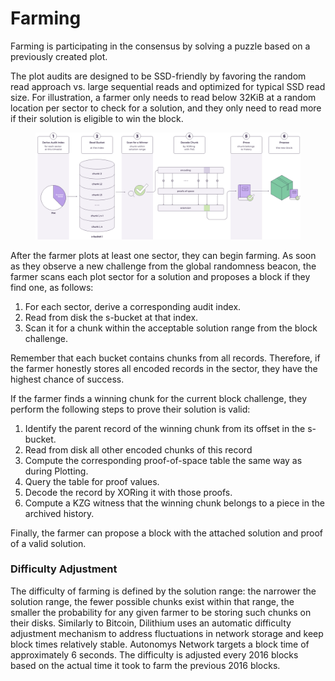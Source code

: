 # Farming

Farming is participating in the consensus by solving a puzzle based on a previously created plot.

The plot audits are designed to be SSD-friendly by favoring the random read approach vs. large sequential reads and optimized for typical SSD read size. For illustration, a farmer only needs to read below 32KiB at a random location per sector to check for a solution, and they only need to read more if their solution is eligible to win the block.

<figure><picture><source srcset="../../../.gitbook/assets/Farming-dark.svg" media="(prefers-color-scheme: dark)"><img src="../../../.gitbook/assets/image (16).png" alt=""></picture><figcaption></figcaption></figure>

After the farmer plots at least one sector, they can begin farming. As soon as they observe a new challenge from the global randomness beacon, the farmer scans each plot sector for a solution and proposes a block if they find one, as follows:

1. For each sector, derive a corresponding audit index.
2. Read from disk the s-bucket at that index.
3. Scan it for a chunk within the acceptable solution range from the block challenge.

Remember that each bucket contains chunks from all records. Therefore, if the farmer honestly stores all encoded records in the sector, they have the highest chance of success.

If the farmer finds a winning chunk for the current block challenge, they perform the following steps to prove their solution is valid:

1. Identify the parent record of the winning chunk from its offset in the s-bucket.
2. Read from disk all other encoded chunks of this record
3. Compute the corresponding proof-of-space table the same way as during Plotting.
4. Query the table for proof values.
5. Decode the record by XORing it with those proofs.
6. Compute a KZG witness that the winning chunk belongs to a piece in the archived history.

Finally, the farmer can propose a block with the attached solution and proof of a valid solution.

### Difficulty Adjustment

The difficulty of farming is defined by the solution range: the narrower the solution range, the fewer possible chunks exist within that range, the smaller the probability for any given farmer to be storing such chunks on their disks. Similarly to Bitcoin, Dilithium uses an automatic difficulty adjustment mechanism to address fluctuations in network storage and keep block times relatively stable. Autonomys Network targets a block time of approximately 6 seconds. The difficulty is adjusted every 2016 blocks based on the actual time it took to farm the previous 2016 blocks.
